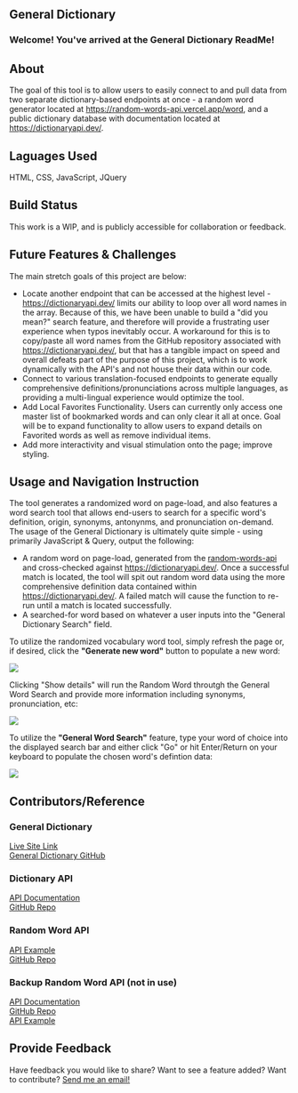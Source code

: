 General Dictionary
---
<h3>Welcome! You've arrived at the General Dictionary ReadMe!</h3>
<h2>About</h2>
<p>The goal of this tool is to allow users to easily connect to and pull data from two separate dictionary-based endpoints at once - a random word generator located at <a href="https://random-words-api.vercel.app/word">https://random-words-api.vercel.app/word</a>, and a public dictionary database with documentation located at <a href="https://dictionaryapi.dev/">https://dictionaryapi.dev/</a>.</p>
<h2>Laguages Used</h2>
<p>HTML, CSS, JavaScript, JQuery</p>
<h2>Build Status</h2>
<p>This work is a WIP, and is publicly accessible for collaboration or feedback. </p>
<h2>Future Features & Challenges</h2>
<p>The main stretch goals of this project are below:</p>
<ul>
<li>Locate another endpoint that can be accessed at the highest level - <a href="https://dictionaryapi.dev/">https://dictionaryapi.dev/</a> limits our ability to loop over all word names in the array. Because of this, we have been unable to build a "did you mean?" search feature, and therefore will provide a frustrating user experience when typos inevitably occur. A workaround for this is to copy/paste all word names from the GitHub repository associated with <a href="https://dictionaryapi.dev/">https://dictionaryapi.dev/</a>, but that has a tangible impact on speed and overall defeats part of the purpose of this project, which is to work dynamically with the API's and not house their data within our code.</li>
<li>Connect to various translation-focused endpoints to generate equally comprehensive definitions/pronunciations across multiple languages, as providing a multi-lingual experience would optimize the tool.</li>
<li>Add Local Favorites Functionality. Users can currently only access one master list of bookmarked words and can only clear it all at once. Goal will be to expand functionality to allow users to expand details on Favorited words as well as remove individual items.
<li>Add more interactivity and visual stimulation onto the page; improve styling.</li>
</ul>
<h2>Usage and Navigation Instruction</h2>
<p>The tool generates a randomized word on page-load, and also features a word search tool that allows end-users to search for a specific word's definition, origin, synonyms, antonynms, and pronunciation on-demand. The usage of the General Dictionary is ultimately quite simple - using primarily JavaScript & Query, output the following:</p>
<ul>
<li>A random word on page-load, generated from the <a href="https://random-words-api.vercel.app/word">random-words-api</a> and cross-checked against <a href="https://dictionaryapi.dev/">https://dictionaryapi.dev/</a>. Once a successful match is located, the tool will spit out random word data using the more comprehensive definition data contained within <a href="https://dictionaryapi.dev/">https://dictionaryapi.dev/</a>. A failed match will cause the function to re-run until a match is located successfully.</li>
<li>A searched-for word based on whatever a user inputs into the "General Dictionary Search" field.</li>
</ul>
<p>To utilize the randomized vocabulary word tool, simply refresh the page or, if desired, click the <strong>"Generate new word"</strong> button to populate a new word:</p>
<img src=https://imgur.com/v610jvk.png class="pics">
<br>
<p>Clicking "Show details" will run the Random Word throutgh the General Word Search and provide more information including synonyms, pronunciation, etc:</p>
<img src=https://imgur.com/e0G7zKv.png class="pics">
<br>
<p>To utilize the <strong>"General Word Search"</strong> feature, type your word of choice into the displayed search bar and either click "Go" or hit Enter/Return on your keyboard to populate the chosen word's defintion data:</p>
<img src=https://imgur.com/eVaNIDL.png class="pics">
<h2>Contributors/Reference</h2>
<h3>General Dictionary</h3>
<a href="https://general-dictionary.netlify.app/">Live Site Link<a><br>
<a href="https://github.com/nickdavis1018/general-dictionary">General Dictionary GitHub<a><br>
<h3>Dictionary API</h3>
<a href="https://dictionaryapi.dev/">API Documentation<a><br>
<a href="https://github.com/meetDeveloper/freeDictionaryAPI">GitHub Repo</a><br>
<h3>Random Word API</h3>
<a href="https://random-words-api.vercel.app/word">API Example<a><br>
<a href="https://github.com/mcnaveen/Random-Words-API">GitHub Repo</a><br>
<h3>Backup Random Word API (not in use)</h3>
<a href="https://random-word-api.herokuapp.com/home">API Documentation<a><br>
<a href="https://github.com/RazorSh4rk/random-word-api">GitHub Repo</a><br>
<a href="https://random-word-api.herokuapp.com/word?number=1">API Example</a><br>
<h2>Provide Feedback</h2>
<p>Have feedback you would like to share? Want to see a feature added? Want to contribute? <a href = "mailto: nickdavis1018@gmail.com">Send me an email!</a><br></p>
